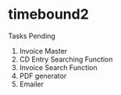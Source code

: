 # timebound2


Tasks Pending

1. Invoice Master
2. CD Entry Searching Function
3. Invoice Search Function
4. PDF generator
5. Emailer
